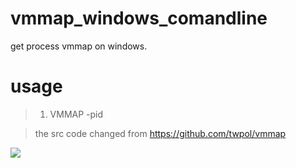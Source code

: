 # vmmap_windows_comandline
get process vmmap on windows.

# usage
> 1. VMMAP -pid <pid>

> the src code changed from https://github.com/twpol/vmmap 

![](https://github.com/Byzero512/vmmap_windows_comandline/raw/master/show.jpg)
